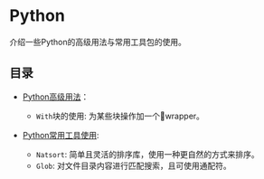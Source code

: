 # Python

介绍一些Python的高级用法与常用工具包的使用。

## 目录

- [Python高级用法](./advanced_usage.ipynb)：

  - `With`块的使用: 为某些块操作加一个wrapper。

- [Python常用工具使用](./tools_usage.ipynb):

  - `Natsort`: 简单且灵活的排序库，使用一种更自然的方式来排序。
  - `Glob`: 对文件目录内容进行匹配搜索，且可使用通配符。